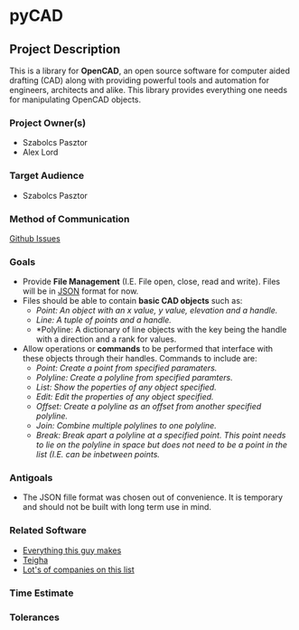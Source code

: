 # pyCAD

## Project Description
This is a library for **OpenCAD**, an open source software for computer aided drafting (CAD) along with providing powerful tools and automation for engineers, architects and alike. This library provides everything one needs for manipulating OpenCAD objects. 

### Project Owner(s)
* Szabolcs Pasztor
* Alex Lord

### Target Audience
* Szabolcs Pasztor

### Method of Communication
[Github Issues](https://guides.github.com/features/issues/)
### Goals
* Provide **File Management** (I.E. File open, close, read and write). Files will be in [JSON](http://www.w3schools.com/json/) format for now.
* Files should be able to contain **basic CAD objects** such as:
    * *Point: An object with an x value, y value, elevation and a handle.*
    * *Line: A tuple of points and a handle.*
    * *Polyline: A dictionary of line objects with the key being the handle with a direction and a rank for values.
* Allow operations or **commands** to be performed that interface with these objects through their handles. Commands to include are:
    * *Point: Create a point from specified paramaters.*
    * *Polyline: Create a polyline from specified paramters.*
    * *List: Show the poperties of any object specified.*
    * *Edit: Edit the properties of any object specified.*
    * *Offset: Create a polyline as an offset from another specified polyline.*
    * *Join: Combine multiple polylines to one polyline.*
    * *Break: Break apart a polyline at a specified point. This point needs to lie on the polyline in space but does not need to be a point in the list (I.E. can be inbetween points.*

### Antigoals
* The JSON fille format was chosen out of convenience. It is temporary and should not be built with long term use in mind.

### Related Software
* [Everything this guy makes](https://readthedocs.org/profiles/mozman/)
* [Teigha](https://www.opendesign.com/)
* [Lot's of companies on this list](https://www.opendesign.com/member-showcase)

### Time Estimate
### Tolerances
